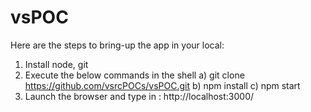 vsPOC
=====


Here are the steps to bring-up the app in your local:

1) Install node, git
2) Execute the below commands in the shell
        a) git clone https://github.com/vsrcPOCs/vsPOC.git
        b) npm install
        c) npm start
3) Launch the browser and type in : http://localhost:3000/
